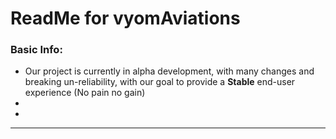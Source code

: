 # ReadMe for vyomAviations

### Basic Info:
- Our project is currently in alpha development, with many changes and breaking un-reliability, with our goal to provide a **Stable** end-user experience (No pain no gain)
-
-
***
